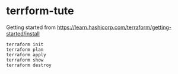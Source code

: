 # terrform-tute

Getting started from https://learn.hashicorp.com/terraform/getting-started/install

```
terraform init
terraform plan
terraform apply
terraform show
terraform destroy
```
